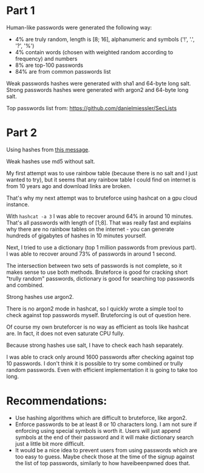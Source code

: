 # Part 1

Human-like passwords were generated the following way:
- 4% are truly random, length is [8; 16], alphanumeric and symbols ('!', '.', '?', '%')
- 4% contain words (chosen with weighted random according to frequency) and numbers
- 8% are top-100 passwords
- 84% are from common passwords list

Weak passwords hashes were generated with sha1 and 64-byte long salt.\
Strong passwords hashes were generated with argon2 and 64-byte long salt.

Top passwords list from: https://github.com/danielmiessler/SecLists

# Part 2

Using hashes from [this message](https://t.me/c/1664103404/842).

Weak hashes use md5 without salt.

My first attempt was to use rainbow table (because there is no salt and I just wanted to try), but it seems that
any rainbow table I could find on internet is from 10 years ago and download links are broken.

That's why my next attempt was to bruteforce using hashcat on a gpu cloud instance.

With `hashcat -a 3` I was able to recover around 64% in around 10 minutes. That's all passwords with length of [1;8].
That was really fast and explains why there are no rainbow tables on the internet - you can generate hundreds of
gigabytes of hashes in 10 minutes yourself.

Next, I tried to use a dictionary (top 1 million passwords from previous part). I was able to recover around 73% of
passwords in around 1 second.

The intersection between two sets of passwords is not complete, so it makes sense to use both methods. Bruteforce is
good for cracking short "trully random" passwords, dictionary is good for searching top passwords and combined.

Strong hashes use argon2.

There is no argon2 mode in hashcat, so I quickly wrote a simple tool to check against top passwords myself.
Bruteforcing is out of question here.

Of course my own bruteforcer is no way as efficient as tools like hashcat are. In fact, it does not even saturate CPU
fully.

Because strong hashes use salt, I have to check each hash separately.

I was able to crack only around 1600 passwords after checking against top 10 passwords.
I don't think it is possible to try some combined or trully random passwords. Even with efficient implementation it
is going to take too long.

# Recommendations:
- Use hashing algorithms which are difficult to bruteforce, like argon2.
- Enforce passwords to be at least 8 or 10 characters long. I am not sure if enforcing using special symbols is worth
it. Users will just append symbols at the end of their password and it will make dictionary search just a little bit
more difficult.
- It would be a nice idea to prevent users from using passwords which are too easy to guess. Maybe check those at the
time of the signup against the list of top passwords, similarly to how haveibeenpwned does that.